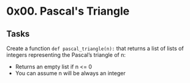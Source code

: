 # 0x00. Pascal's Triangle

## Tasks

Create a function `def pascal_triangle(n):` that returns a list of lists of integers representing the Pascal’s triangle of n:

* Returns an empty list if n <= 0
* You can assume n will be always an integer
